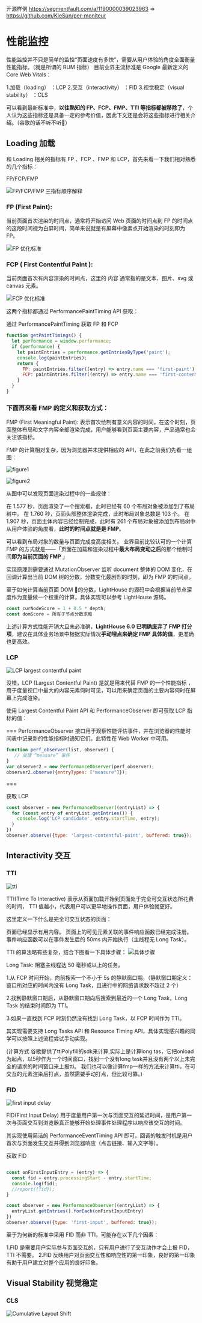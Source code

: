 开源样例
https://segmentfault.com/a/1190000039023963
=>
https://github.com/KieSun/per-moniteur
# 性能监控

性能监控并不只是简单的监控“页面速度有多快”，需要从用户体验的角度全面衡量性能指标。（就是所谓的 RUM 指标）
目前业界主流标准是 Google 最新定义的 Core Web Vitals：

1.加载（loading） ：LCP
2.交互（interactivity） ：FID
3.视觉稳定（visual stability） ：CLS

可以看到最新标准中，**以往熟知的 FP、FCP、FMP、TTI 等指标都被移除了**，个人认为这些指标还是具备一定的参考价值，因此下文还是会将这些指标进行相关介绍。（谷歌的话不听不听🙉）

## Loading 加载

和 Loading 相关的指标有 FP 、FCP 、FMP 和 LCP，首先来看一下我们相对熟悉的几个指标：

FP/FCP/FMP

![FP/FCP/FMP 三指标顺序解释](./1.png)

### FP (First Paint): 
当前页面首次渲染的时间点，通常将开始访问 Web 页面的时间点到 FP 的时间点的这段时间视为白屏时间，简单来说就是有屏幕中像素点开始渲染的时刻即为 FP。

![FP 优化标准](./fp.png)

### FCP ( First Contentful Paint ): 
当前页面首次有内容渲染的时间点，这里的 内容 通常指的是文本、图片、svg 或 canvas 元素。

![FCP 优化标准](./fcp.png)

这两个指标都通过 PerformancePaintTiming API 获取：

通过 PerformancePaintTiming 获取 FP 和 FCP

```js
function getPaintTimings() {
  let performance = window.performance;
  if (performance) {
    let paintEntries = performance.getEntriesByType('paint');
    console.log(paintEntries);
    return {
      FP: paintEntries.filter((entry) => entry.name === 'first-paint')[0].startTime,
      FCP: paintEntries.filter((entry) => entry.name === 'first-contentful-paint')[0].startTime,
    }
  }
}

```

### 下面再来看 FMP 的定义和获取方式：

FMP (First Meaningful Paint): 表示首次绘制有意义内容的时间，在这个时刻，页面整体布局和文字内容全部渲染完成，用户能够看到页面主要内容，产品通常也会关注该指标。

FMP 的计算相对复杂，因为浏览器并未提供相应的 API，在此之前我们先看一组图：

![figure1](./figure1.png)

![figure2](./figure2.png)

从图中可以发现页面渲染过程中的一些规律：

在 1.577 秒，页面渲染了一个搜索框，此时已经有 60 个布局对象被添加到了布局树中。
在 1.760 秒，页面头部整体渲染完成，此时布局对象总数是 103 个。
在 1.907 秒，页面主体内容已经绘制完成，此时有 261 个布局对象被添加到布局树中从用户体验的角度看，**此时的时间点就是是 FMP**。

可以看到布局对象的数量与页面完成度高度相关。
业界目前比较认可的一个计算 FMP 的方式就是——「页面在加载和渲染过程中**最大布局变动之后**的那个绘制时间**即为当前页面的 FMP** 」

实现原理则需要通过 MutationObserver 监听 document 整体的 DOM 变化，在回调计算出当前 DOM 树的分数，分数变化最剧烈的时刻，即为 FMP 的时间点。

至于如何计算当前页面 DOM 🌲的分数，LightHouse 的源码中会根据当前节点深度作为变量做一个权重的计算，具体实现可以参考 LightHouse 源码。
```js
const curNodeScore = 1 + 0.5 * depth;
const domScore = 所有子节点分数求和
```
上述计算方式性能开销大且未必准确，**LightHouse 6.0 已明确废弃了 FMP 打分项**，建议在具体业务场景中根据实际情况**手动埋点来确定 FMP 具体的值**，更准确也更高效。

### LCP

![LCP largest contentful paint](./1.png)

没错，LCP (Largest Contentful Paint) 是就是用来代替 FMP 的一个性能指标 ，用于度量视口中最大的内容元素何时可见，可以用来确定页面的主要内容何时在屏幕上完成渲染。

使用 Largest Contentful Paint API 和 PerformanceObserver 即可获取 LCP 指标的值：

===
PerformanceObserver 接口用于观察性能评估事件，并在浏览器的性能时间表中记录新的性能指标时通知它们。此特性在 Web Worker 中可用。
```js
function perf_observer(list, observer) { 
   // 处理 “measure” 事件
} 
var observer2 = new PerformanceObserver(perf_observer); 
observer2.observe({entryTypes: ["measure"]});
```
===

获取 LCP

```js
const observer = new PerformanceObserver((entryList) => {
  for (const entry of entryList.getEntries()) {
    console.log('LCP candidate', entry.startTime, entry);
  }
})
observer.observe({type: 'largest-contentful-paint', buffered: true});
```

## Interactivity 交互

### TTI

![tti](./tti.png)

TTI(Time To Interactive) 表示从页面加载开始到页面处于完全可交互状态所花费的时间， TTI 值越小，代表用户可以更早地操作页面，用户体验就更好。

这里定义一下什么是完全可交互状态的页面：

页面已经显示有用内容。
页面上的可见元素关联的事件响应函数已经完成注册。
事件响应函数可以在事件发生后的 50ms 内开始执行（主线程无 Long Task）。

TTI 的算法略有些复杂，结合下图看一下具体步骤：
![具体步骤](./tti-line.png)

Long Task: 阻塞主线程达 50 毫秒或以上的任务。

1.从 FCP 时间开始，向前搜索一个不小于 5s 的静默窗口期。（静默窗口期定义：窗口所对应的时间内没有 Long Task，且进行中的网络请求数不超过 2 个）

2.找到静默窗口期后，从静默窗口期向后搜索到最近的一个 Long Task，Long Task 的结束时间即为 TTI。

3.如果一直找到 FCP 时刻仍然没有找到 Long Task，以 FCP 时间作为 TTI。

其实现需要支持 Long Tasks API 和 Resource Timing API，具体实现感兴趣的同学可以按照上述流程尝试手动实现。

(计算方式
谷歌提供了ttiPolyfill的sdk来计算,实际上是计算long tas，它把onload为起点，以5秒作为一个时间窗口，找到一个没有long task并且没有两个以上未完全的请求的时间窗口来上报tti。
我们也可以像计算fmp一样的方法来计算tti，在可交互的元素渲染后打点，虽然需要手动打点，但比较可靠。)


### FID
![first input delay](./fid.png)

FID(First Input Delay) 用于度量用户第一次与页面交互的延迟时间，是用户第一次与页面交互到浏览器真正能够开始处理事件处理程序以响应该交互的时间。

其实现使用简洁的 PerformanceEventTiming API 即可，回调的触发时机是用户首次与页面发生交互并得到浏览器响应（点击链接、输入文字等）。

获取 FID
```js

const onFirstInputEntry = (entry) => {
  const fid = entry.processingStart - entry.startTime;
  console.log(fid);
  //report({fid});
}

const observer = new PerformanceObserver((entryList) => {
  entryList.getEntries().forEach(onFirstInputEntry)
})
observer.observe({type: 'first-input', buffered: true});

```

至于为何新的标准中采用 FID 而非 TTI，可能存在以下几个因素：

1.FID 是需要用户实际参与页面交互的，只有用户进行了交互动作才会上报 FID，TTI 不需要。
2.FID 反映用户对页面交互性和响应性的第一印象，良好的第一印象有助于用户建立对整个应用的良好印象。

## Visual Stability 视觉稳定

### CLS

![Cumulative Layout Shift]()
